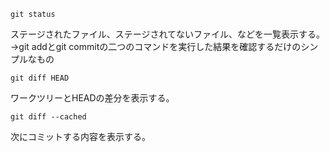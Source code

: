 
```
git status
```
ステージされたファイル、ステージされてないファイル、などを一覧表示する。
→git addとgit commitの二つのコマンドを実行した結果を確認するだけのシンプルなもの


```
git diff HEAD
```
ワークツリーとHEADの差分を表示する。

```
git diff --cached
```
次にコミットする内容を表示する。
